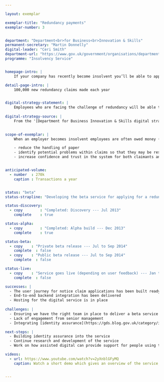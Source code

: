 ```yaml
---

layout: exemplar

exemplar-title: "Redundancy payments"
exemplar-number: 3


department: "Department<br>for Business<br>Innovation & Skills"
permanent-secretary: "Martin Donnelly"
digital-leader: "Ceri Smith"
department-url: "https://www.gov.uk/government/organisations/department-for-business-innovation-skills"
programme: "Insolvency Service"


homepage-intro: |
    If your company has recently become insolvent you’ll be able to apply for redundancy payment online

detail-page-intro: |
    100,000 new redundancy claims made each year


digital-strategy-statement: |
    Employees who are facing the challenge of redundancy will be able to apply for and access financial support from Government in a more immediate and easy to navigate manner than current channels allow, as will the insolvency practitioners administering cases.
    
digital-strategy-source: |
    From the '[Department for Business Innovation & Skills digital strategy](http://discuss.bis.gov.uk/digitalstrategy/page/7/)' --- December 2012
    

scope-of-exemplar: |
    When an employer becomes insolvent employees are often owed money (especially for redundancy pay). The Redundancy Payments Service processes claims for statutory redundancy payments, which are paid from the National Insurance Fund (NIF). The current claim process is largely paper based, which leads to unnecessary cost and increased potential for errors and delays. The scope of the exemplar is to create a digital claim process that will:

    - reduce the handling of paper
    - identify potential problems within claims so that they may be resolved more quickly
    - increase confidence and trust in the system for both claimants and insolvency practitioners


anticipated-volume:
  - number  : 270k
    caption : Transactions a year


status: "beta"
status-strapline: "Developing the beta service for applying for a redundancy payment and for compensation for loss of notice."

status-discovery:
  - copy        : "Completed: Discovery --- Jul 2013"
    complete    : true

status-alpha:
  - copy        : "Completed: Alpha build --- Dec 2013"
    complete    : true

status-beta:
  - copy    : "Private beta release --- Jul to Sep 2014"
    complete  : false
  - copy    : "Public beta release --- Jul to Sep 2014"
    complete  : false

status-live:
  - copy    : "Service goes live (depending on user feedback) --- Jan to Mar 2015"
    complete  : false

successes: |
  - The user journey for notice claim applications has been built ready for private beta release
  - End-to-end backend integration has been delivered
  - Hosting for the digital service is in place
  
challenges: |
  - Ensuring we have the right team in place to deliver a beta service before the end of 2014
  - Lack of engagement from senior management
  - Integrating [identity assurance](https://gds.blog.gov.uk/category/id-assurance/) into our service when there is no record of who applicants might be

next-steps: |
  - Building identity assurance into the service   
  - Continue research and development of the service
  - Work on how assisted digital can provide support for people using the service

videos:
  - url: https://www.youtube.com/watch?v=2yXnblGFyMQ
    caption: Watch a short demo which gives an overview of the service, filmed January 2014


---
```


